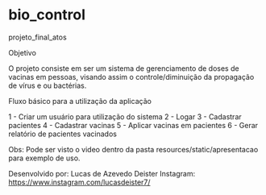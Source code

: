 # bio_control
projeto_final_atos

Objetivo

O projeto consiste em ser um sistema de gerenciamento de doses de vacinas em pessoas, visando assim o controle/diminuição da propagação de vírus e ou bactérias.

Fluxo básico para a utilização da aplicação

1 - Criar um usuário para utilização do sistema
2 - Logar
3 - Cadastrar pacientes
4 - Cadastrar vacinas
5 - Aplicar vacinas em pacientes
6 - Gerar relatório de pacientes vacinados

Obs: Pode ser visto o video dentro da pasta resources/static/apresentacao para exemplo de uso.

Desenvolvido por: Lucas de Azevedo Deister
Instagram: https://www.instagram.com/lucasdeister7/

